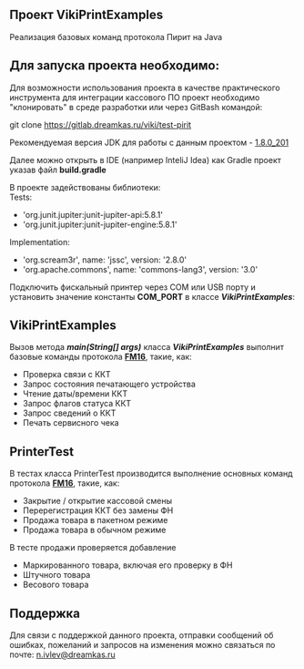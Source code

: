 ## Проект VikiPrintExamples
Реализация базовых команд протокола Пирит на Java

## Для запуска проекта необходимо:
Для возможности использования проекта в качестве практического инструмента для интеграции кассового ПО
проект необходимо "клонировать" в среде разработки или через GitBash командой:

git clone https://gitlab.dreamkas.ru/viki/test-pirit

Рекомендуемая версия JDK для работы с данным проектом - [1.8.0_201](https://126008.selcdn.ru/setstart/jdk1.8.0_201.zip)

Далее можно открыть в IDE (например InteliJ Idea) как Gradle проект указав файл **build.gradle**

В проекте задействованы библиотеки:</br>
Tests:
- 'org.junit.jupiter:junit-jupiter-api:5.8.1'
- 'org.junit.jupiter:junit-jupiter-engine:5.8.1'

Implementation:
- 'org.scream3r', name: 'jssc', version: '2.8.0'
- 'org.apache.commons', name: 'commons-lang3', version: '3.0'

Подключить фискальный принтер через COM или USB порту и
установить значение константы **COM_PORT** в классе _**VikiPrintExamples**_:

## VikiPrintExamples
Вызов метода _**main(String[] args)**_ класса _**VikiPrintExamples**_ выполнит базовые команды протокола **[FM16](https://fisgo.pages.dreamkas.ru/pirit_documentation/documentation_fm16_1_2.html#zapros-flagov-statusa-kkt-0x00)**, такие, как:

- Проверка связи с ККТ
- Запрос состояния печатающего устройства
- Чтение даты/времени ККТ
- Запрос флагов статуса ККТ
- Запрос сведений о ККТ
- Печать сервисного чека


## PrinterTest
В тестах класса PrinterTest производится выполнение основных команд протокола **[FM16](https://fisgo.pages.dreamkas.ru/pirit_documentation/documentation_fm16_1_2.html#zapros-flagov-statusa-kkt-0x00)**, такие, как:
- Закрытие / открытие кассовой смены
- Перерегистрация ККТ без замены ФН
- Продажа товара в пакетном режиме 
- Продажа товара в обычном режиме

В тесте продажи проверяется добавление
- Маркированного товара, включая его проверку в ФН
- Штучного товара
- Весового товара



## Поддержка
Для связи с поддержкой данного проекта, отправки сообщений об ошибках,
пожеланий и запросов на изменения можно связаться по почте:
n.ivlev@dreamkas.ru